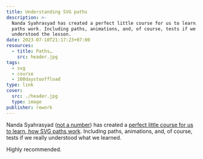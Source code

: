 ```yaml
---
title: Understanding SVG paths
description: >-
  Nanda Syahrasyad has created a perfect little course for us to learn, how SVG
  paths work. Including paths, animations, and, of course, tests if we
  understood the lesson.
date: 2023-07-10T21:17:23+07:00
resources:
  - title: Paths…
    src: header.jpg
tags:
  - svg
  - course
  - 100daystooffload
type: link
cover:
  src: ./header.jpg
  type: image
publisher: rework
---
```


Nanda Syahrasyad ([not a number](https://www.nan.fyi/)) has created a [perfect little course for us to learn, how SVG paths work](https://www.nan.fyi/svg-paths). Including paths, animations, and, of course, tests if we really understood what we learned.

Highly recommended.
